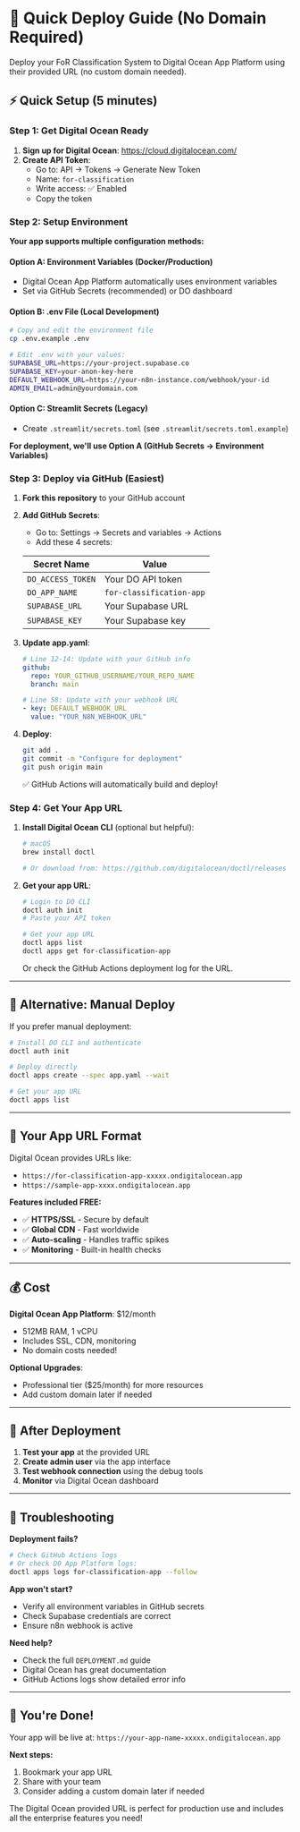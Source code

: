# 🚀 Quick Deploy Guide (No Domain Required)

Deploy your FoR Classification System to Digital Ocean App Platform using their provided URL (no custom domain needed).

## ⚡ Quick Setup (5 minutes)

### Step 1: Get Digital Ocean Ready

1. **Sign up for Digital Ocean**: https://cloud.digitalocean.com/
2. **Create API Token**:
   - Go to: API → Tokens → Generate New Token
   - Name: `for-classification`
   - Write access: ✅ Enabled
   - Copy the token

### Step 2: Setup Environment

**Your app supports multiple configuration methods:**

#### Option A: Environment Variables (Docker/Production)
- Digital Ocean App Platform automatically uses environment variables
- Set via GitHub Secrets (recommended) or DO dashboard

#### Option B: .env File (Local Development)
```bash
# Copy and edit the environment file
cp .env.example .env

# Edit .env with your values:
SUPABASE_URL=https://your-project.supabase.co
SUPABASE_KEY=your-anon-key-here
DEFAULT_WEBHOOK_URL=https://your-n8n-instance.com/webhook/your-id
ADMIN_EMAIL=admin@yourdomain.com
```

#### Option C: Streamlit Secrets (Legacy)
- Create `.streamlit/secrets.toml` (see `.streamlit/secrets.toml.example`)

**For deployment, we'll use Option A (GitHub Secrets → Environment Variables)**

### Step 3: Deploy via GitHub (Easiest)

1. **Fork this repository** to your GitHub account

2. **Add GitHub Secrets**:
   - Go to: Settings → Secrets and variables → Actions
   - Add these 4 secrets:

   | Secret Name | Value |
   |-------------|-------|
   | `DO_ACCESS_TOKEN` | Your DO API token |
   | `DO_APP_NAME` | `for-classification-app` |
   | `SUPABASE_URL` | Your Supabase URL |
   | `SUPABASE_KEY` | Your Supabase key |

3. **Update app.yaml**:
   ```yaml
   # Line 12-14: Update with your GitHub info
   github:
     repo: YOUR_GITHUB_USERNAME/YOUR_REPO_NAME
     branch: main

   # Line 58: Update with your webhook URL
   - key: DEFAULT_WEBHOOK_URL
     value: "YOUR_N8N_WEBHOOK_URL"
   ```

4. **Deploy**:
   ```bash
   git add .
   git commit -m "Configure for deployment"
   git push origin main
   ```

   ✅ GitHub Actions will automatically build and deploy!

### Step 4: Get Your App URL

1. **Install Digital Ocean CLI** (optional but helpful):
   ```bash
   # macOS
   brew install doctl

   # Or download from: https://github.com/digitalocean/doctl/releases
   ```

2. **Get your app URL**:
   ```bash
   # Login to DO CLI
   doctl auth init
   # Paste your API token

   # Get your app URL
   doctl apps list
   doctl apps get for-classification-app
   ```

   Or check the GitHub Actions deployment log for the URL.

---

## 🎯 Alternative: Manual Deploy

If you prefer manual deployment:

```bash
# Install DO CLI and authenticate
doctl auth init

# Deploy directly
doctl apps create --spec app.yaml --wait

# Get your app URL
doctl apps list
```

---

## 📱 Your App URL Format

Digital Ocean provides URLs like:
- `https://for-classification-app-xxxxx.ondigitalocean.app`
- `https://sample-app-xxxx.ondigitalocean.app`

**Features included FREE:**
- ✅ **HTTPS/SSL** - Secure by default
- ✅ **Global CDN** - Fast worldwide
- ✅ **Auto-scaling** - Handles traffic spikes
- ✅ **Monitoring** - Built-in health checks

---

## 💰 Cost

**Digital Ocean App Platform**: $12/month
- 512MB RAM, 1 vCPU
- Includes SSL, CDN, monitoring
- No domain costs needed!

**Optional Upgrades**:
- Professional tier ($25/month) for more resources
- Add custom domain later if needed

---

## 🔧 After Deployment

1. **Test your app** at the provided URL
2. **Create admin user** via the app interface
3. **Test webhook connection** using the debug tools
4. **Monitor** via Digital Ocean dashboard

---

## 🚨 Troubleshooting

**Deployment fails?**
```bash
# Check GitHub Actions logs
# Or check DO App Platform logs:
doctl apps logs for-classification-app --follow
```

**App won't start?**
- Verify all environment variables in GitHub secrets
- Check Supabase credentials are correct
- Ensure n8n webhook is active

**Need help?**
- Check the full `DEPLOYMENT.md` guide
- Digital Ocean has great documentation
- GitHub Actions logs show detailed error info

---

## 🎉 You're Done!

Your app will be live at: `https://your-app-name-xxxxx.ondigitalocean.app`

**Next steps:**
1. Bookmark your app URL
2. Share with your team
3. Consider adding a custom domain later if needed

The Digital Ocean provided URL is perfect for production use and includes all the enterprise features you need!